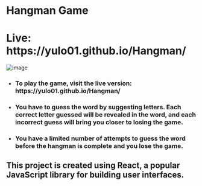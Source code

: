 # Hangman Game
<h1>Live: https://yulo01.github.io/Hangman/ </h1>


![image](https://github.com/yulo01/chamoxrchobana/assets/93291077/3517ab90-ceb7-463e-8301-767f4381d647)
<ul>
<h3><li>To play the game, visit the live version: https://yulo01.github.io/Hangman/  </li></h3>
<h3><li>You have to guess the word by suggesting letters. Each correct letter guessed will be revealed in the word, and each incorrect guess will bring you closer to losing the game.</li></h3>
<h3><li>You have a limited number of attempts to guess the word before the hangman is complete and you lose the game.</li></h3>

</ul>

<h2>This project is created using React, a popular JavaScript library for building user interfaces. </h2>
